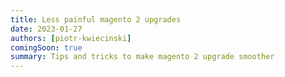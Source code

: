 ```yaml
---
title: Less painful magento 2 upgrades
date: 2023-01-27
authors: [piotr-kwiecinski]
comingSoon: true
summary: Tips and tricks to make magento 2 upgrade smoother
---
```

